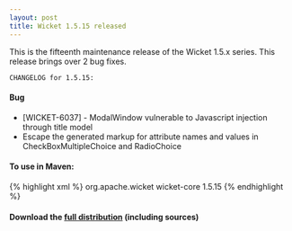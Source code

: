 ```yaml
---
layout: post
title: Wicket 1.5.15 released
---
```


This is the fifteenth maintenance release of the Wicket 1.5.x series. This release brings over 2 bug fixes.


    CHANGELOG for 1.5.15:

#### Bug

* [WICKET-6037] - ModalWindow vulnerable to Javascript injection through title model
* Escape the generated markup for attribute names and values in CheckBoxMultipleChoice and RadioChoice

#### To use in Maven:

{% highlight xml %}
<dependency>
    <groupId>org.apache.wicket</groupId>
    <artifactId>wicket-core</artifactId>
    <version>1.5.15</version>
</dependency>
{% endhighlight %}

#### Download the [full distribution](http://www.apache.org/dyn/closer.cgi/wicket/1.5.15) (including sources)
